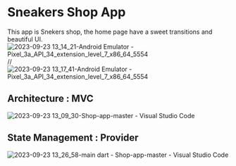 # Sneakers Shop App

This app is Snekers shop, the home page have a sweet transitions and beautiful UI.
![2023-09-23 13_14_21-Android Emulator - Pixel_3a_API_34_extension_level_7_x86_64_5554](https://github.com/mohamedimem/Shop-app/assets/78182552/1086ed70-0edb-44f6-af04-48bc61b85973)
//
![2023-09-23 13_17_41-Android Emulator - Pixel_3a_API_34_extension_level_7_x86_64_5554](https://github.com/mohamedimem/Shop-app/assets/78182552/2c9ee2d0-a8d5-4a04-b81e-48c2d8bef110)

## Architecture : MVC
![2023-09-23 13_09_30-Shop-app-master - Visual Studio Code](https://github.com/mohamedimem/Shop-app/assets/78182552/a666c4c7-bfd7-485f-b254-79271845a1b2)
## State Management : Provider
![2023-09-23 13_26_58-main dart - Shop-app-master - Visual Studio Code](https://github.com/mohamedimem/Shop-app/assets/78182552/4d8e035b-05ef-4c4d-855c-85ae833fa3a2)
